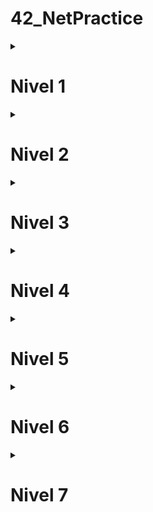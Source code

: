 # 42_NetPractice
<details>
<summary> <h1>Nivel 1</h1></summary>

El problema que se presenta involucra **dos redes**, cada una con **dos equipos conectados entre sí**. En cada red, **uno de los equipos está correctamente configurado**, mientras que el otro tiene una **IP no válida**, ya que alguno de sus **octetos supera el valor máximo permitido (255)**.

## 🔹 Caso del equipo A

Dada su máscara `255.255.255.0`, el rango de direcciones IP posibles es: (`104.97.23.1` – `104.97.23.254`). 
El valor `293` no es un octeto válido, **principalmente porque supera los 8 bits en binario** (el valor máximo es 255). Además, **está fuera del rango de red**, ya que su red actual es `104.93.23.0`, mientras que debería pertenecer a la **misma red que el equipo B1**, es decir: `104.97.23.0`.

## 🔹 Caso del equipo D

Con una máscara `255.255.0.0`, el rango de IPs posibles es: (`211.191.0.1` – `211.191.255.254`). 
Al igual que en el ejemplo anterior, `319` **no es un octeto válido**, ya que excede el valor máximo permitido (255). Además, la IP original del equipo D1 pertenece a la red `211.190.0.0`, mientras que debería coincidir con la red del equipo **C1**, que es `211.191.0.0`.

---

## 💻 Configuración de interfaces

```plaintext
Interface B1
🔒 IP:     104.97.23.12
🔒 Mask:   255.255.255.0

Interface A1
✏️ IP:     104.93.23.293 → 104.97.23.100 ✅
🔒 Mask:   255.255.255.0

Interface D1
✏️ IP:     211.190.319.42 → 211.191.100.42 ✅
🔒 Mask:   255.255.0.0

Interface C1
🔒 IP:     211.191.173.75
🔒 Mask:   255.255.0.0
```
![levle1.JPG](level1/level1.JPG)
</details>

<details>
<summary> <h1>Nivel 2</h1></summary>

En este problema volvemos a tener dos redes separadas con dos equipos cada una, igual que en el nivel anterior.

## 🔹 Caso del equipo B

La máscara `255.255.255.32` no es válida, ya que `32` equivale a `00100000` en binario. Se solucionaría usando la misma máscara que el equipo A: `255.255.255.224`.

## 🔹 Caso del equipo A

Al tener ambos equipos la máscara `255.255.255.224` y contar el equipo B con la IP `192.168.61.222`, podemos calcular que está en la red `192.168.61.192`, cuyo rango de IPs es: (192.168.61.193 – 192.168.61.222)
Cualquier IP dentro de ese rango, excepto la que ya está ocupada por el equipo B, sería válida.

## 🔹 Caso de los equipos C y D

En este caso todo parece estar bien, ya que comparten la misma máscara (aunque en distintos formatos) y las IPs estarían dentro del rango. El problema es que la red `127.0.0.0/8` (`127.0.0.0 – 127.255.255.255`) está reservada para localhost o loopback y el tráfico no sale del equipo. Se puede solucionar asignando direcciones de otra red, por ejemplo `192.168.1.0` que con una máscara /30 tiene un rango de solo dos ips (`192.168.1.1` - `192.168.1.2`).

---

## 💻 Configuración de interfaces

```plaintext
Interface B1
🔒 IP:     192.168.61.222
✏️ Mask:   255.255.255.32 → 255.255.255.224 ✅

Interface A1
✏️ IP:     192.168.61.1 → 192.168.61.193 ✅
🔒 Mask:   255.255.255.224

Interface D1
✏️ IP:     127.0.0.4 → 192.168.1.1 ✅
🔒 Mask:   /30

Interface C1
✏️ IP:     127.0.0.1 → 192.168.1.2 ✅
🔒 Mask:   255.255.255.252
```
![levle2.JPG](level2/level2.JPG)
</details>

<details>
<summary> <h1>Nivel 3</h1></summary>

En este problema tenemos tres equipos conectados mediante un switch. Dado que solo están bloqueadas la IP del equipo A y la máscara del C, podemos calcular que la red que deben usar todos los equipos es `104.198.224.0/25`, con un rango de:  ( `104.198.224.1`  -  `104.198.224.126 `).


## 🔹 Caso del equipo A

Aunque lo más correcto y visual sería modificar la máscara por la más restringida (la del equipo C), es completamente innecesario y puede quedarse tal como está.

## 🔹 Caso del equipo B

En este caso cambiamos la IP por una que esté dentro del rango de la red calculada: `104.198.224.11`.  
_(En mi opinión, es buena práctica reservar las primeras 10 IPs de la red para la puerta de enlace y algún servidor.)_  
Al igual que en el caso del equipo A, la máscara puede quedarse tal como está.

## 🔹 Caso del equipo C

Igual que en el equipo B, solo hay que cambiar la IP por una dentro del rango: `104.198.224.12`.

---

## 💻 Configuración de interfaces

```plaintext
Interface A1
🔒 IP:     104.198.224.125
✏️ Mask:   255.255.255.0 ✅

Interface B1
✏️ IP:     127.168.42.42 → 104.198.224.11 ✅
✏️ Mask:   255.255.0.0 ✅

Interface C1
✏️ IP:     104.198.224.277 → 104.198.224.12 ✅
🔒 Mask:   255.255.255.128
```
![levle3.JPG](level3/level3.JPG)

</details>

<details>
<summary> <h1>Nivel 4</h1></summary>

En este problema tenemos una red con dos equipos y un router conectados por un switch. El router tiene tres interfaces de red, por lo que podemos asumir que hay tres subredes. Parte del objetivo es que los equipos tengan conexión con toda la red y no solo entre ellos.

## 🔹 Caso del equipo A

Al tener la IP bloqueada y la máscara más alta de la subred, podemos calcular que la red es `80.121.117.128/28`, con un rango de:  (`80.121.117.129 - `80.121.117.142`). La máscara la dejamos tal como está.

## 🔹 Caso del equipo B

Solo hay que cambiar la IP por una que esté dentro del rango de la red `80.121.117.128/28` y, al ser la máscara menos restrictiva, puede quedarse tal como está.

## 🔹 Caso del router R1

En esta interfaz del router ocurre lo mismo que con el equipo B: asignar una IP dentro del rango calculado y mantener la máscara actual.

---

## 💻 Configuración de interfaces

```plaintext
Interface A1
🔒 IP:     80.121.117.132
✏️ Mask:   255.255.255.240 ✅

Interface B1
✏️ IP:     80.121.126.193 → 80.121.117.133 ✅
✏️ Mask:   255.255.0.0 ✅

Interface R1
✏️ IP:     80.121.117.91 → 80.121.117.129 ✅
✏️ Mask:   /23 ✅

Interface R2
🔒 IP:     80.121.117.1
🔒 Mask:   255.255.255.128

Interface R3
🔒 IP:     80.121.117.244
🔒 Mask:   255.255.255.192
```
![levle4.JPG](level4/level4.JPG)

</details>

<details>
<summary> <h1>Nivel 5</h1></summary>

En este caso tenemos una red con dos equipos conectados a través de un router, pero con la diferencia de que entre el router y cada equipo hay una subred con rangos de IP totalmente distintos, que en teoría no pueden comunicarse entre sí directamente. 

Por eso, podemos utilizar **tablas de enrutamiento** para indicarle a los equipos que envíen todo el tráfico destinado a esas redes externas al router. El router se encargará de redirigir dicho tráfico correctamente hacia su destino.

## 🔹 Caso del equipo A

Al tener la IP bloqueada y la máscara del router, calculamos la red con la máscara del router `255.255.255.128`, que es la más restrictiva y nos da dirección de red `23.244.128.0` con un rango de (23.244.128.1 – 23.244.128.126); ponemos una IP dentro de ese rango al equipo y dejamos la máscara tal cual. En la tabla de enrutamiento `default` ponemos `0.0.0.0/0`, lo que redirige todo el tráfico hacia donde le indiquemos, así que lo redirigimos todo al router `23.244.128.126`.

## 🔹 Caso del equipo B

Al tener la IP bloqueada y la máscara del router, calculamos la red con la máscara `/28`, que es la más restrictiva y nos da dirección de red `157.115.166.240` con un rango de (`157.115.166.241` – `157.115.166.254`); ponemos una IP dentro de ese rango al equipo y dejamos la máscara tal cual. En la tabla de enrutamiento `default` es igual que poner `0.0.0.0/0`, lo que redirige todo el tráfico hacia donde le indiquemos, así que lo redirigimos todo al router `157.115.166.254`.

---

## 💻 Configuración de interfaces

```plaintext
Interface A1
✏️ IP:     104.198.14.2 → 23.244.128.1 ✅
✏️ Mask:   255.255.255.0 → 255.255.255.128 ✅

Machine A Routes 
✏️10.0.0.0/8  => ✏️192.168.0.254 → 0.0.0.0/0 => 23.244.128.126 ✅

Interface B1
✏️ IP:     192.168.42.42 → 157.115.166.251 ✅
✏️ Mask:  /28 ✅

Machine B Routes 
🔒default  => ✏️192.168.0.254 → default  => 157.115.166.254 ✅

Interface R1
🔒 IP:     23.244.128.126
🔒 Mask:  255.255.255.128

Interface R2
🔒 IP:     157.115.166.254
🔒 Mask:   255.255.192.0
```
![levle5.png](level5/level5.png)

</details>

<details>
<summary> <h1>Nivel 6</h1></summary>

En este caso tenemos una red en la que un equipo se conecta a un router a través de un switch y, a su vez, el router se conecta a Internet.

## 🔹 Caso del equipo A

Dada su IP y su máscara, está dentro del rango del router, así que tiene comunicación directa con él; solo corregimos la dirección de enrutamiento para que apunte al router `58.13.5.254`.

## 🔹 Caso del router R

Su IP y su máscara se quedan como están, y en la tabla de enrutamiento redirigimos todo el tráfico a Internet poniendo `0.0.0.0/0`.

## 🔹 Caso de Internet

En la tabla de enrutamiento de lo que imagino es el servidor o el destino en Internet, redirigimos todo el tráfico de respuesta a nuestra red local `58.13.5.128/25` hacia la IP pública del router `163.172.250.12`.

---

## 💻 Configuración de interfaces

```plaintext
Interface A1
🔒 IP:     58.13.5.227
✏️ Mask:   255.255.255.0 ✅

Machine A Routes 
✏️ 0.0.0.0/0  => ✏️ 58.13.5.1 → 0.0.0.0/0  => 58.13.5.254 ✅

Interface R1
✏️ IP:     58.13.5.254 ✅
🔒 Mask:   255.255.255.128

Interface R2
🔒 IP:     163.172.250.12
🔒 Mask:   255.255.255.128

Router R Routes 
✏️ 10.0.0.0/8  => 🔒 163.172.250.1 → 0.0.0.0/0 => 163.172.250.1 ✅

Router R Routes 
✏️ 58.13.5.0/31  => 🔒 163.172.250.12 → 58.13.5.128/25 => 163.172.250.12 ✅
```

![levle6.png](level6/level6.png)

</details>

<details>
<summary> <h1>Nivel 7</h1></summary>

En este caso, tenemos una red con **dos equipos**, cada uno conectado a un router. A su vez, los routers están conectados entre sí. Entre cada router y su respectivo equipo hay una subred, y entre los dos routers hay otra, lo que nos deja **tres subredes**.

Debido a que en el **router 1**, las dos interfaces con las que se conecta tienen las **IP bloqueadas** y son **iguales hasta la máscara /24**, lo más sensato sería incrementar **en 2 la máscara** para crear **4 subredes**, ya que es lo mínimo que podemos subdividir para cubrir las tres subredes.

### Subnetting Aplicado
Aplicando **subnetting** sobre la red **111.198.14.0/24**, con un rango de **(111.198.14.1 - 111.198.14.254)**, creamos **4 nuevas subredes**:

**111.198.14.0/26** con un rango de **(111.198.14.1 - 111.198.14.62)**
**111.198.14.64/26** con un rango de **(111.198.14.65 - 111.198.14.126)**
**111.198.14.128/26** con un rango de **(111.198.14.129 - 111.198.14.190)**
**111.198.14.192/26** con un rango de **(111.198.14.193 - 111.198.14.254)**

## 🔹 Caso del equipo A

En este caso, la IP del router en la subred es `111.198.14.1/26` y el equipo A mantiene la IP `111.198.14.2`. Solo cambiamos la máscara de `255.255.255.0` a `255.255.255.192` (/26) para quedar en la subred `111.198.14.0/26`. Configuramos la ruta por defecto para que todo el tráfico hacia la subred del equipo C (`111.198.14.64/26`) u otras redes se envíe al router:

## 🔹 Caso del equipo C

En este caso, la IP del router en la subred de Equipo C es `111.198.14.129/26` y el equipo C mantiene la IP `111.198.14.130`. Solo cambiamos la máscara a `255.255.255.192` (/26) para quedar en la subred `111.198.14.128/26`. Configuramos la ruta por defecto para que todo el tráfico hacia otras subredes (p. ej. la subred de Equipo A `111.198.14.0/26`) se envíe al router:

## 🔹 Caso del router 1

IP preasignadas: 111.198.14.1/26 (hacia Equipo A) y 111.198.14.65/26 (hacia Router 2), ambas con máscara 255.255.255.192.  
Enrutamiento:
- Ruta directa a 111.198.14.0/26 (subred Equipo A).  
- Ruta directa a 111.198.14.64/26 (enlace a Router 2).  
- Ruta a 111.198.14.128/26 (subred Equipo C) vía 111.198.14.66 (IP de Router 2).

## 🔹 Caso del router 2

IP preasignadas: 111.198.14.66/26 (hacia Router 1) y 111.198.14.129/26 (hacia Equipo C), ambas con máscara 255.255.255.192.  
Enrutamiento:
- Ruta directa a 111.198.14.128/26 (subred Equipo C).  
- Ruta directa a 111.198.14.64/26 (enlace a Router 1).  
- Ruta a 111.198.14.0/26 (subred Equipo A) vía 111.198.14.65 (IP de Router 1).

---

## 💻 Configuración de interfaces

```plaintext
Interface A1
✏️ IP:      111.198.14.2
✏️ Máscara: 255.255.255.192 (/26)
✏️ Gateway: 111.198.14.1

Machine A - Rutas
✏️ Destino: 0.0.0.0/0  => Gateway: 111.198.14.1



---

## 💻 Configuración de interfaces

```plaintext
Interface A1
✏️ IP:     111.198.14.2 ✅
✏️ Mask:   255.255.255.0 → 255.255.255.192✅

Machine A Routes 
✏️ 0.0.0.0/0  => ✏️ 0.0.0.0 → 111.198.14.64/26 => 111.198.14.1✅ 

Interface C1
✏️ IP:     111.198.14.1 → 111.198.14.75 ✅
✏️ Mask:   255.255.255.0 → 255.255.255.192✅

Machine C Routes 
✏️ 0.0.0.0/0  => ✏️ 0.0.0.0 → 111.198.14.1/26 => 111.198.14.65 ✅

Interface R11
🔒 IP:     111.198.14.1 
✏️ Mask:   255.255.255.0 → 255.255.255.192✅

Interface R11
🔒 IP:     111.198.14.254 
✏️ Mask:   255.255.255.0 → 255.255.255.192✅

Router R1 Routes 
✏️ 0.0.0.0/0  => ✏️ 0.0.0.0 → 111.198.14.64/26 => 111.198.14.193 ✅

Interface R21
✏️ IP:     111.198.14.1 → 111.198.14.193✅
✏️ Mask:   255.255.255.0 → 255.255.255.192✅

Interface R22
✏️ IP:     111.198.14.254 →111.198.14.65✅
✏️ Mask:   255.255.255.0 → 255.255.255.192✅

Router R2 Routes 
✏️ 0.0.0.0/0  => ✏️ 0.0.0.0 → 111.198.14.1/26 => 111.198.14.254✅
```
![levle7.png](level7/level7.png)

</details>